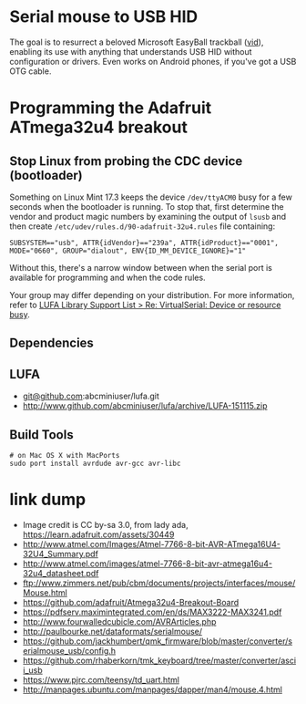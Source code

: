 # Serial mouse to USB HID

The goal is to resurrect a beloved Microsoft EasyBall trackball ([vid][1]), enabling its use
with anything that understands USB HID without configuration or drivers.  Even works on Android
phones, if you've got a USB OTG cable.

[1]: https://www.dropbox.com/sc/ofrfyzh1wog5gd7/AAAw4_ZpiT6ACZIX_4lHUmnla "EasyBall sending data"


# Programming the Adafruit ATmega32u4 breakout

## Stop Linux from probing the CDC device (bootloader)

Something on Linux Mint 17.3 keeps the device `/dev/ttyACM0` busy for a few seconds when the
bootloader is running.  To stop that, first determine the vendor and product magic numbers
by examining the output of `lsusb` and then create `/etc/udev/rules.d/90-adafruit-32u4.rules`
file containing:

````
SUBSYSTEM=="usb", ATTR{idVendor}=="239a", ATTR{idProduct}=="0001", MODE="0660", GROUP="dialout", ENV{ID_MM_DEVICE_IGNORE}="1"
````

Without this, there's a narrow window between when the serial port is available for programming
and when the code rules.

Your group may differ depending on your distribution.  For more information, refer to
[LUFA Library Support List > Re: VirtualSerial: Device or resource busy](https://groups.google.com/forum/#!topic/lufa-support/CP9cy2bc8yo).

## Dependencies

## LUFA

* git@github.com:abcminiuser/lufa.git
* http://www.github.com/abcminiuser/lufa/archive/LUFA-151115.zip

## Build Tools
````
# on Mac OS X with MacPorts
sudo port install avrdude avr-gcc avr-libc
````

# link dump
* Image credit is CC by-sa 3.0, from lady ada, https://learn.adafruit.com/assets/30449
* http://www.atmel.com/Images/Atmel-7766-8-bit-AVR-ATmega16U4-32U4_Summary.pdf
* http://www.atmel.com/images/atmel-7766-8-bit-avr-atmega16u4-32u4_datasheet.pdf
* ftp://www.zimmers.net/pub/cbm/documents/projects/interfaces/mouse/Mouse.html
* https://github.com/adafruit/Atmega32u4-Breakout-Board
* https://pdfserv.maximintegrated.com/en/ds/MAX3222-MAX3241.pdf
* http://www.fourwalledcubicle.com/AVRArticles.php
* http://paulbourke.net/dataformats/serialmouse/
* https://github.com/jackhumbert/qmk_firmware/blob/master/converter/serialmouse_usb/config.h
* https://github.com/rhaberkorn/tmk_keyboard/tree/master/converter/ascii_usb
* https://www.pjrc.com/teensy/td_uart.html
* http://manpages.ubuntu.com/manpages/dapper/man4/mouse.4.html
